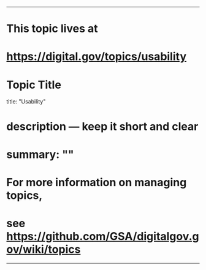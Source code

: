 
---
# This topic lives at
# https://digital.gov/topics/usability

# Topic Title
title: "Usability"

# description — keep it short and clear
# summary: ""


# For more information on managing topics,
# see https://github.com/GSA/digitalgov.gov/wiki/topics
---